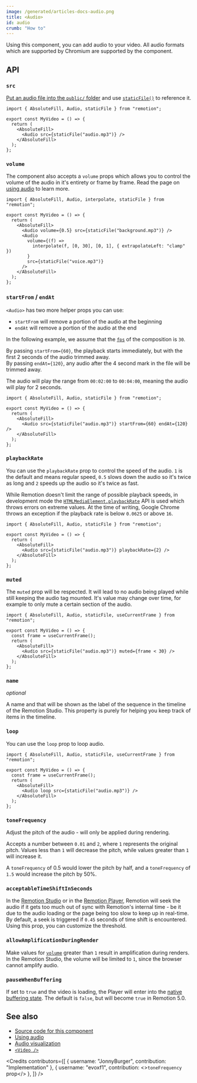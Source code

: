 ```yaml
---
image: /generated/articles-docs-audio.png
title: <Audio>
id: audio
crumb: "How to"
---
```


Using this component, you can add audio to your video. All audio formats which are supported by Chromium are supported by the component.

## API

### `src`

[Put an audio file into the `public/` folder](/docs/assets) and use [`staticFile()`](/docs/staticfile) to reference it.

```tsx twoslash
import { AbsoluteFill, Audio, staticFile } from "remotion";

export const MyVideo = () => {
  return (
    <AbsoluteFill>
      <Audio src={staticFile("audio.mp3")} />
    </AbsoluteFill>
  );
};
```

### `volume`

The component also accepts a `volume` props which allows you to control the volume of the audio in it's entirety or frame by frame. Read the page on [using audio](/docs/using-audio) to learn more.

```tsx twoslash
import { AbsoluteFill, Audio, interpolate, staticFile } from "remotion";

export const MyVideo = () => {
  return (
    <AbsoluteFill>
      <Audio volume={0.5} src={staticFile("background.mp3")} />
      <Audio
        volume={(f) =>
          interpolate(f, [0, 30], [0, 1], { extrapolateLeft: "clamp" })
        }
        src={staticFile("voice.mp3")}
      />
    </AbsoluteFill>
  );
};
```

### `startFrom` / `endAt`

`<Audio>` has two more helper props you can use:

- `startFrom` will remove a portion of the audio at the beginning
- `endAt` will remove a portion of the audio at the end

In the following example, we assume that the [`fps`](/docs/composition#fps) of the composition is `30`.

By passing `startFrom={60}`, the playback starts immediately, but with the first 2 seconds of the audio trimmed away.  
By passing `endAt={120}`, any audio after the 4 second mark in the file will be trimmed away.

The audio will play the range from `00:02:00` to `00:04:00`, meaning the audio will play for 2 seconds.

```tsx twoslash
import { AbsoluteFill, Audio, staticFile } from "remotion";

export const MyVideo = () => {
  return (
    <AbsoluteFill>
      <Audio src={staticFile("audio.mp3")} startFrom={60} endAt={120} />
    </AbsoluteFill>
  );
};
```

### `playbackRate`<AvailableFrom v="2.2.0"/>

You can use the `playbackRate` prop to control the speed of the audio. `1` is the default and means regular speed, `0.5` slows down the audio so it's twice as long and `2` speeds up the audio so it's twice as fast.

While Remotion doesn't limit the range of possible playback speeds, in development mode the [`HTMLMediaElement.playbackRate`](https://developer.mozilla.org/en-US/docs/Web/API/HTMLMediaElement/playbackRate) API is used which throws errors on extreme values. At the time of writing, Google Chrome throws an exception if the playback rate is below `0.0625` or above `16`.

```tsx twoslash
import { AbsoluteFill, Audio, staticFile } from "remotion";

export const MyVideo = () => {
  return (
    <AbsoluteFill>
      <Audio src={staticFile("audio.mp3")} playbackRate={2} />
    </AbsoluteFill>
  );
};
```

### `muted`<AvailableFrom v="2.0.0"/>

The `muted` prop will be respected. It will lead to no audio being played while still keeping the audio tag mounted. It's value may change over time, for example to only mute a certain section of the audio.

```tsx twoslash
import { AbsoluteFill, Audio, staticFile, useCurrentFrame } from "remotion";

export const MyVideo = () => {
  const frame = useCurrentFrame();
  return (
    <AbsoluteFill>
      <Audio src={staticFile("audio.mp3")} muted={frame < 30} />
    </AbsoluteFill>
  );
};
```

### `name`<AvailableFrom v="4.0.71"/>

_optional_

A name and that will be shown as the label of the sequence in the timeline of the Remotion Studio. This property is purely for helping you keep track of items in the timeline.

### `loop`<AvailableFrom v="3.2.29"/>

You can use the `loop` prop to loop audio.

```tsx twoslash
import { AbsoluteFill, Audio, staticFile, useCurrentFrame } from "remotion";

export const MyVideo = () => {
  const frame = useCurrentFrame();
  return (
    <AbsoluteFill>
      <Audio loop src={staticFile("audio.mp3")} />
    </AbsoluteFill>
  );
};
```

### `toneFrequency`<AvailableFrom v="4.0.47"/>

Adjust the pitch of the audio - will only be applied during rendering.

Accepts a number between `0.01` and `2`, where `1` represents the original pitch. Values less than `1` will decrease the pitch, while values greater than `1` will increase it.

A `toneFrequency` of 0.5 would lower the pitch by half, and a `toneFrequency` of `1.5` would increase the pitch by 50%.

### `acceptableTimeShiftInSeconds`<AvailableFrom v="3.2.42"/>

In the [Remotion Studio](/docs/terminology/studio) or in the [Remotion Player](/docs/player), Remotion will seek the audio if it gets too much out of sync with Remotion's internal time - be it due to the audio loading or the page being too slow to keep up in real-time. By default, a seek is triggered if `0.45` seconds of time shift is encountered. Using this prop, you can customize the threshold.

### `allowAmplificationDuringRender`<AvailableFrom v="3.3.17"/>

Make values for [`volume`](#volume) greater than `1` result in amplification during renders.
In the Remotion Studio, the volume will be limited to `1`, since the browser cannot amplify audio.

### `pauseWhenBuffering`<AvailableFrom v="4.0.100"/>

If set to `true` and the video is loading, the Player will enter into the [native buffering state](/docs/player/buffer-state). The default is `false`, but will become `true` in Remotion 5.0.

## See also

- [Source code for this component](https://github.com/remotion-dev/remotion/blob/main/packages/core/src/audio/Audio.tsx)
- [Using audio](/docs/using-audio)
- [Audio visualization](/docs/audio-visualization)
- [`<Video />`](/docs/video)

<Credits contributors={[
{
username: "JonnyBurger",
contribution: "Implementation"
},
{
username: "evoxf1",
contribution: <><code>toneFrequency</code> prop</>
},
]} />
